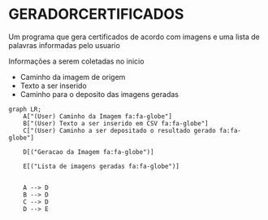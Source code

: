 # GERADORCERTIFICADOS
Um programa que gera certificados de acordo com imagens e uma lista de palavras informadas pelo usuario

Informações a serem coletadas no inicio

- Caminho da imagem de origem
- Texto a ser inserido
- Caminho para o deposito das imagens geradas

```mermaid
graph LR;
    A["(User) Caminho da Imagem fa:fa-globe"]
    B["(User) Texto a ser inserido em CSV fa:fa-globe"]
    C["(User) Caminho a ser depositado o resultado gerado fa:fa-globe"]
    
    D[("Geracao da Imagem fa:fa-globe")]

    E[("Lista de imagens geradas fa:fa-globe")]


    A --> D
    B --> D
    C --> D
    D --> E
```
